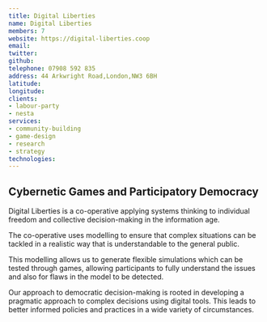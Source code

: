 ```yaml
---
title: Digital Liberties
name: Digital Liberties
members: 7
website: https://digital-liberties.coop
email:
twitter:
github:
telephone: 07908 592 835
address: 44 Arkwright Road,London,NW3 6BH
latitude:
longitude:
clients:
- labour-party
- nesta
services:
- community-building
- game-design
- research
- strategy
technologies:
---
```


## Cybernetic Games and Participatory Democracy

Digital Liberties is a co-operative applying systems thinking to individual freedom and collective decision-making in the information age.

The co-operative uses modelling to ensure that complex situations can be tackled in a realistic way that is understandable to the general public.

This modelling allows us to generate flexible simulations which can be tested through games, allowing participants to fully understand the issues and also for flaws in the model to be detected.

Our approach to democratic decision-making is rooted in developing a pragmatic approach to complex decisions using digital tools. This leads to better informed policies and practices in a wide variety of circumstances.
